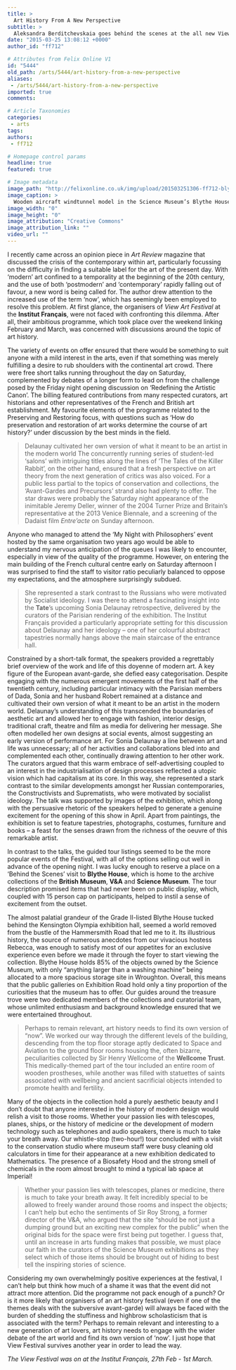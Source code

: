 ```yaml
---
title: >
  Art History From A New Perspective
subtitle: >
  Aleksandra Berditchevskaia goes behind the scenes at the all new View Art Festival
date: "2015-03-25 13:08:12 +0000"
author_id: "ff712"

# Attributes from Felix Online V1
id: "5444"
old_path: /arts/5444/art-history-from-a-new-perspective
aliases:
 - /arts/5444/art-history-from-a-new-perspective
imported: true
comments:

# Article Taxonomies
categories:
 - arts
tags:
authors:
 - ff712

# Homepage control params
headline: true
featured: true

# Image metadata
image_path: "http://felixonline.co.uk/img/upload/201503251306-ff712-blythe_house,_science_museum_05a.jpg"
image_caption: >
  Wooden aircraft windtunnel model in the Science Museum’s Blythe House
image_width: "0"
image_height: "0"
image_attribution: "Creative Commons"
image_attribution_link: ""
video_url: ""
---
```


I recently came across an opinion piece in _Art Review_ magazine that discussed the crisis of the contemporary within art, particularly focussing on the difficulty in finding a suitable label for the art of the present day. With ‘modern’ art confined to a temporality at the beginning of the 20th century, and the use of both ‘postmodern’ and ‘contemporary’ rapidly falling out of favour, a new word is being called for. The author drew attention to the increased use of the term ‘now’, which has seemingly been employed to resolve this problem. At first glance, the organisers of _View Art Festival_ at the __Institut Français__, were not faced with confronting this dilemma. After all, their ambitious programme, which took place over the weekend linking February and March, was concerned with discussions around the topic of art history.

The variety of events on offer ensured that there would be something to suit anyone with a mild interest in the arts, even if that something was merely fulfilling a desire to rub shoulders with the continental art crowd. There were free short talks running throughout the day on Saturday, complemented by debates of a longer form to lead on from the challenge posed by the Friday night opening discussion on ‘Redefining the Artistic Canon’. The billing featured contributions from many respected curators, art historians and other representatives of the French and British art establishment. My favourite elements of the programme related to the Preserving and Restoring focus, with questions such as ‘How do preservation and restoration of art works determine the course of art history?’ under discussion by the best minds in the field.
> Delaunay cultivated her own version of what it meant to be an artist in the modern world
The concurrently running series of student-led ‘salons’ with intriguing titles along the lines of ‘The Tales of the Killer Rabbit’, on the other hand, ensured that a fresh perspective on art theory from the next generation of critics was also voiced. For a public less partial to the topics of conservation and collections, the ‘Avant-Gardes and Precursors’ strand also had plenty to offer. The star draws were probably the Saturday night appearance of the inimitable Jeremy Deller, winner of the 2004 Turner Prize and Britain’s representative at the 2013 Venice Biennale, and a screening of the Dadaist film _Entre’acte_ on Sunday afternoon.

Anyone who managed to attend the ‘My Night with Philosophers’ event hosted by the same organisation two years ago would be able to understand my nervous anticipation of the queues I was likely to encounter, especially in view of the quality of the programme. However, on entering the main building of the French cultural centre early on Saturday afternoon I was surprised to find the staff to visitor ratio peculiarly balanced to oppose my expectations, and the atmosphere surprisingly subdued.
> She represented a stark contrast to the Russians who were motivated by Socialist ideology.
I was there to attend a fascinating insight into the __Tate__’s upcoming Sonia Delaunay retrospective, delivered by the curators of the Parisian rendering of the exhibition. The Institut Français provided a particularly appropriate setting for this discussion about Delaunay and her ideology – one of her colourful abstract tapestries normally hangs above the main staircase of the entrance hall.

Constrained by a short-talk format, the speakers provided a regrettably brief overview of the work and life of this doyenne of modern art. A key figure of the European avant-garde, she defied easy categorisation. Despite engaging with the numerous emergent movements of the first half of the twentieth century, including particular intimacy with the Parisian members of Dada, Sonia and her husband Robert remained at a distance and cultivated their own version of what it meant to be an artist in the modern world. Delaunay’s understanding of this transcended the boundaries of aesthetic art and allowed her to engage with fashion, interior design, traditional craft, theatre and film as media for delivering her message. She often modelled her own designs at social events, almost suggesting an early version of performance art. For Sonia Delaunay a line between art and life was unnecessary; all of her activities and collaborations bled into and complemented each other, continually drawing attention to her other work. The curators argued that this warm embrace of self-advertising coupled to an interest in the industrialisation of design processes reflected a utopic vision which had capitalism at its core. In this way, she represented a stark contrast to the similar developments amongst her Russian contemporaries, the Constructivists and Suprematists, who were motivated by socialist ideology. The talk was supported by images of the exhibition, which along with the persuasive rhetoric of the speakers helped to generate a genuine excitement for the opening of this show in April. Apart from paintings, the exhibition is set to feature tapestries, photographs, costumes, furniture and books – a feast for the senses drawn from the richness of the oeuvre of this remarkable artist.

In contrast to the talks, the guided tour listings seemed to be the more popular events of the Festival, with all of the options selling out well in advance of the opening night. I was lucky enough to reserve a place on a ‘Behind the Scenes’ visit to __Blythe House__, which is home to the archive collections of the __British Museum__, __V&A__ and __Science Museum__. The tour description promised items that had never been on public display, which, coupled with 15 person cap on participants, helped to instil a sense of excitement from the outset.

The almost palatial grandeur of the Grade II-listed Blythe House tucked behind the Kensington Olympia exhibition hall, seemed a world removed from the bustle of the Hammersmith Road that led me to it. Its illustrious history, the source of numerous anecdotes from our vivacious hostess Rebecca, was enough to satisfy most of our appetites for an exclusive experience even before we made it through the foyer to start viewing the collection. Blythe House holds 85% of the objects owned by the Science Museum, with only “anything larger than a washing machine” being allocated to a more spacious storage site in Wroughton. Overall, this means that the public galleries on Exhibition Road hold only a tiny proportion of the curiosities that the museum has to offer. Our guides around the treasure trove were two dedicated members of the collections and curatorial team, whose unlimited enthusiasm and background knowledge ensured that we were entertained throughout.
> Perhaps to remain relevant, art history needs to find its own version of “now”.
We worked our way through the different levels of the building, descending from the top floor storage aptly dedicated to Space and Aviation to the ground floor rooms housing the, often bizarre, peculiarities collected by Sir Henry Wellcome of the __Wellcome Trust__. This medically-themed part of the tour included an entire room of wooden prostheses, while another was filled with statuettes of saints associated with wellbeing and ancient sacrificial objects intended to promote health and fertility.

Many of the objects in the collection hold a purely aesthetic beauty and I don’t doubt that anyone interested in the history of modern design would relish a visit to those rooms. Whether your passion lies with telescopes, planes, ships, or the history of medicine or the development of modern technology such as telephones and audio speakers, there is much to take your breath away. Our whistle-stop (two-hour!) tour concluded with a visit to the conservation studio where museum staff were busy cleaning old calculators in time for their appearance at a new exhibition dedicated to Mathematics. The presence of a Biosafety Hood and the strong smell of chemicals in the room almost brought to mind a typical lab space at Imperial!
> Whether your passion lies with telescopes, planes or medicine, there is much to take your breath away.
It felt incredibly special to be allowed to freely wander around those rooms and inspect the objects; I can’t help but echo the sentiments of Sir Roy Strong, a former director of the V&A, who argued that the site “should be not just a dumping ground but an exciting new complex for the public” when the original bids for the space were first being put together. I guess that, until an increase in arts funding makes that possible, we must place our faith in the curators of the Science Museum exhibitions as they select which of those items should be brought out of hiding to best tell the inspiring stories of science.

Considering my own overwhelmingly positive experiences at the festival, I can’t help but think how much of a shame it was that the event did not attract more attention. Did the programme not pack enough of a punch? Or is it more likely that organisers of an art history festival (even if one of the themes deals with the subversive avant-garde) will always be faced with the burden of shedding the stuffiness and highbrow scholasticism that is associated with the term? Perhaps to remain relevant and interesting to a new generation of art lovers, art history needs to engage with the wider debate of the art world and find its own version of ‘now’. I just hope that View Festival survives another year in order to lead the way.

_The View Festival was on at the Institut Français, 27th Feb - 1st March._
